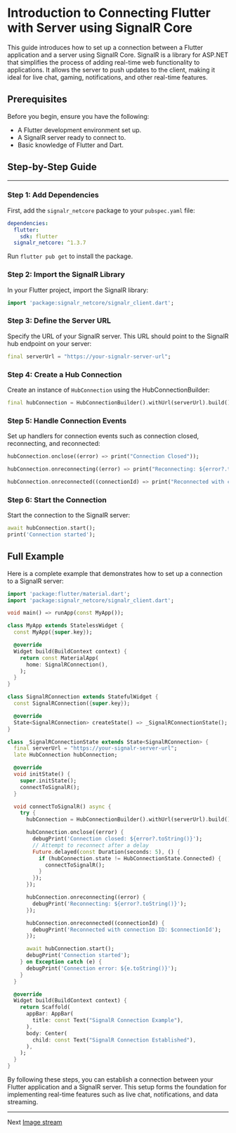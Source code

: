 # Introduction to Connecting Flutter with Server using SignalR Core

This guide introduces how to set up a connection between a Flutter application and a server using SignalR Core. SignalR is a library for ASP.NET that simplifies the process of adding real-time web functionality to applications. It allows the server to push updates to the client, making it ideal for live chat, gaming, notifications, and other real-time features.

## Prerequisites

Before you begin, ensure you have the following:

- A Flutter development environment set up.
- A SignalR server ready to connect to.
- Basic knowledge of Flutter and Dart.

## Step-by-Step Guide

---

### Step 1: Add Dependencies

First, add the `signalr_netcore` package to your `pubspec.yaml` file:

```yaml
dependencies:
  flutter:
    sdk: flutter
  signalr_netcore: ^1.3.7
```

Run `flutter pub get` to install the package.

### Step 2: Import the SignalR Library

In your Flutter project, import the SignalR library:

```dart
import 'package:signalr_netcore/signalr_client.dart';
```

### Step 3: Define the Server URL

Specify the URL of your SignalR server. This URL should point to the SignalR hub endpoint on your server:

```dart
final serverUrl = "https://your-signalr-server-url";
```

### Step 4: Create a Hub Connection

Create an instance of `HubConnection` using the HubConnectionBuilder:

```dart
final hubConnection = HubConnectionBuilder().withUrl(serverUrl).build();
```

### Step 5: Handle Connection Events

Set up handlers for connection events such as connection closed, reconnecting, and reconnected:

```dart
hubConnection.onclose((error) => print("Connection Closed"));

hubConnection.onreconnecting((error) => print("Reconnecting: ${error?.toString()}"));

hubConnection.onreconnected((connectionId) => print("Reconnected with connection ID: $connectionId"));
```

### Step 6: Start the Connection

Start the connection to the SignalR server:

```dart
await hubConnection.start();
print('Connection started');
```

## Full Example

Here is a complete example that demonstrates how to set up a connection to a SignalR server:

```dart
import 'package:flutter/material.dart';
import 'package:signalr_netcore/signalr_client.dart';

void main() => runApp(const MyApp());

class MyApp extends StatelessWidget {
  const MyApp({super.key});

  @override
  Widget build(BuildContext context) {
    return const MaterialApp(
      home: SignalRConnection(),
    );
  }
}

class SignalRConnection extends StatefulWidget {
  const SignalRConnection({super.key});

  @override
  State<SignalRConnection> createState() => _SignalRConnectionState();
}

class _SignalRConnectionState extends State<SignalRConnection> {
  final serverUrl = "https://your-signalr-server-url";
  late HubConnection hubConnection;

  @override
  void initState() {
    super.initState();
    connectToSignalR();
  }

  void connectToSignalR() async {
    try {
      hubConnection = HubConnectionBuilder().withUrl(serverUrl).build();

      hubConnection.onclose((error) {
        debugPrint('Connection closed: ${error?.toString()}');
        // Attempt to reconnect after a delay
        Future.delayed(const Duration(seconds: 5), () {
          if (hubConnection.state != HubConnectionState.Connected) {
            connectToSignalR();
          }
        });
      });

      hubConnection.onreconnecting((error) {
        debugPrint('Reconnecting: ${error?.toString()}');
      });

      hubConnection.onreconnected((connectionId) {
        debugPrint('Reconnected with connection ID: $connectionId');
      });

      await hubConnection.start();
      debugPrint('Connection started');
    } on Exception catch (e) {
      debugPrint('Connection error: ${e.toString()}');
    }
  }

  @override
  Widget build(BuildContext context) {
    return Scaffold(
      appBar: AppBar(
        title: const Text("SignalR Connection Example"),
      ),
      body: Center(
        child: const Text("SignalR Connection Established"),
      ),
    );
  }
}
```

By following these steps, you can establish a connection between your Flutter application and a SignalR server. This setup forms the foundation for implementing real-time features such as live chat, notifications, and data streaming.

---

Next [Image stream](./images-stream.md)

